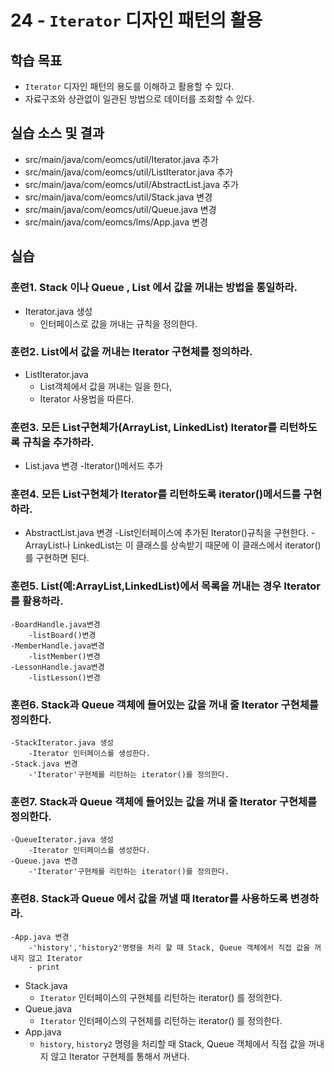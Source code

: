 # 24 - `Iterator` 디자인 패턴의 활용

## 학습 목표

- `Iterator` 디자인 패턴의 용도를 이해하고 활용할 수 있다.
- 자료구조와 상관없이 일관된 방법으로 데이터를 조회할 수 있다.


## 실습 소스 및 결과

- src/main/java/com/eomcs/util/Iterator.java 추가
- src/main/java/com/eomcs/util/ListIterator.java 추가
- src/main/java/com/eomcs/util/AbstractList.java 추가
- src/main/java/com/eomcs/util/Stack.java 변경
- src/main/java/com/eomcs/util/Queue.java 변경
- src/main/java/com/eomcs/lms/App.java 변경

## 실습

### 훈련1. Stack 이나 Queue , List 에서 값을 꺼내는 방법을 통일하라.

- Iterator.java 생성
    - 인터페이스로 값을 꺼내는 규칙을 정의한다.
### 훈련2. List에서 값을 꺼내는 Iterator 구현체를 정의하라.
   
- ListIterator.java
    - List객체에서 값을 꺼내는 일을 한다,
    - Iterator 사용법을 따른다.
    
### 훈련3. 모든 List구현체가(ArrayList, LinkedList) Iterator를 리턴하도록 규칙을 추가하라.   

- List.java 변경 
	-Iterator()메서드 추가

### 훈련4. 모든 List구현체가 Iterator를 리턴하도록 iterator()메서드를 구현하라.

- AbstractList.java 변경 
	-List인터페이스에 추가된 Iterator()규칙을 구현한다.
	-ArrayList나 LinkedList는 이 클래스를 상속받기 때문에 이 클래스에서 iterator()를 구현하면 된다.
	
### 훈련5. List(예:ArrayList,LinkedList)에서 목록을 꺼내는 경우 Iterator를 활용하라.

	-BoardHandle.java변경
		-listBoard()변경
	-MemberHandle.java변경
		-listMember()변경
	-LessonHandle.java변경
		-listLesson()변경
		
### 훈련6. Stack과 Queue 객체에 들어있는 값을 꺼내 줄 Iterator 구현체를 정의한다.

	-StackIterator.java 생성
		-Iterator 인터페이스를 생성한다.
	-Stack.java 변경
		-'Iterator'구현체를 리턴하는 iterator()를 정의한다.
	
### 훈련7. Stack과 Queue 객체에 들어있는 값을 꺼내 줄 Iterator 구현체를 정의한다.
    
	-QueueIterator.java 생성
		-Iterator 인터페이스를 생성한다.
	-Queue.java 변경
		-'Iterator'구현체를 리턴하는 iterator()를 정의한다.
		
### 훈련8. Stack과 Queue 에서 값을 꺼낼 때 Iterator를 사용하도록 변경하라.

	-App.java 변경
		-'history','history2'명령을 처리 할 때 Stack, Queue 객체에서 직접 값을 꺼내지 않고 Iterator
		- print
		
		
- Stack.java
    - `Iterator` 인터페이스의 구현체를 리턴하는 iterator() 를 정의한다.
- Queue.java
    - `Iterator` 인터페이스의 구현체를 리턴하는 iterator() 를 정의한다.
- App.java
    - `history`, `history2` 명령을 처리할 때 Stack, Queue 객체에서 직접 값을 꺼내지 않고 Iterator 구현체를 통해서 꺼낸다.
